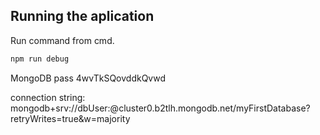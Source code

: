 ## Running the aplication

Run command from cmd.

```bash
npm run debug
```


MongoDB pass 
4wvTkSQovddkQvwd

connection string:
mongodb+srv://dbUser:<password>@cluster0.b2tlh.mongodb.net/myFirstDatabase?retryWrites=true&w=majority